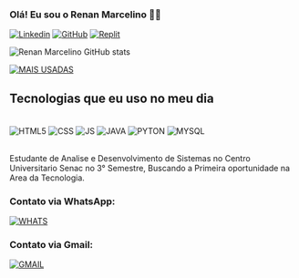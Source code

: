 ### Olá! Eu sou o Renan Marcelino 👋🏼

[![Linkedin](https://img.shields.io/badge/LinkedIn-0077B5?style=for-the-badge&logo=linkedin&logoColor=white)](https://www.linkedin.com/in/renan-m-b2218113a)
[![GitHub](https://img.shields.io/badge/GitHub-100000?style=for-the-badge&logo=github&logoColor=white)](https://github.com/Renan-Marcelino)
[![Replit](https://img.shields.io/badge/replit-667881?style=for-the-badge&logo=replit&logoColor=white)](https://replit.com/~)


![Renan Marcelino GitHub stats](https://github-readme-stats.vercel.app/api?username=Renan-Marcelino&show_icons=true&theme=dracula)

[![MAIS USADAS](https://github-readme-stats.vercel.app/api/top-langs/?username=Renan-Marcelino)](https://github.com/Renan-Marcelino/github-readme-stats)

## Tecnologias que eu uso no meu dia 

<div style="display: inline_block"><br/>
    <img align="center" alt="HTML5" src="https://img.shields.io/badge/HTML5-E34F26?style=for-the-badge&logo=html5&logoColor=white" />
    <img align="center" alt="CSS" src="https://img.shields.io/badge/CSS3-1572B6?style=for-the-badge&logo=css3&logoColor=white" />
    <img align="center" alt="JS" src="https://img.shields.io/badge/JavaScript-F7DF1E?style=for-the-badge&logo=javascript&logoColor=black" />
    <img align="center" alt="JAVA" src="https://img.shields.io/badge/Java-ED8B00?style=for-the-badge&logo=openjdk&logoColor=white" />
    <img align="center" alt="PYTON" src="https://img.shields.io/badge/Python-14354C?style=for-the-badge&logo=python&logoColor=white" />
    <img align="center" alt="MYSQL" src="https://img.shields.io/badge/MySQL-00000F?style=for-the-badge&logo=mysql&logoColor=white" />
</div><br/>

Estudante de Analise e Desenvolvimento de Sistemas no Centro Universitario Senac no 3° Semestre, Buscando a Primeira oportunidade na Area da Tecnologia.

### Contato via WhatsApp:
[![WHATS](https://img.shields.io/badge/WhatsApp-25D366?style=for-the-badge&logo=whatsapp&logoColor=white)](https://wa.me/+5511956497866)

### Contato via Gmail:

[![GMAIL](https://img.shields.io/badge/Gmail-D14836?style=for-the-badge&logo=gmail&logoColor=white)](https://mail.google.com/mail/u/0/?tab=rm&ogbl#inbox?compose=GTvVlcRzDsPhGdxnxlngVPFWrXzmncnmcbfFggxMjsDftBlHzzngbllwsBnKTGxdQqTLPsWRKtGCV)

